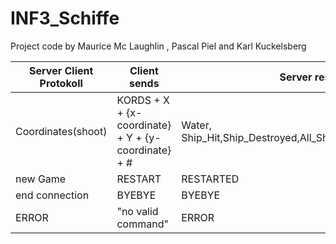 # INF3_Schiffe
Project code by Maurice Mc Laughlin , Pascal Piel and Karl Kuckelsberg

| Server Client Protokoll  | Client sends | Server respons |
|---|---|---|
|  Coordinates(shoot) |  KORDS + X + {x-coordinate} + Y + {y-coordinate} + #  | Water, Ship_Hit,Ship_Destroyed,All_Ships_Destroyed,Game_Over|
|  new Game | RESTART  | RESTARTED|
|  end connection | BYEBYE  | BYEBYE |
|  ERROR | "no valid command" | ERROR |
